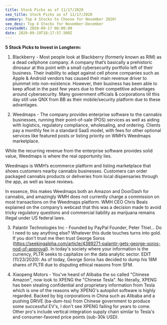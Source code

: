 ```yaml
---
title: Stock Picks as of 11/17/2020
seo_title: Stock Picks as of 11/17/2020
summary: Top 4 Stocks to Choose for November 2020!
seo_desc: Top 4 Stocks for November-December
createdAt: 2020-09-17 06:00:00
date: 2020-09-19T18:17:57.500Z
---
```

**5 Stock Picks to Invest in Longterm:**

1. Blackberry - Most people look at Blackberry (formerly known as RIM) as a dead cellphone company. A company that’s basically a prehistoric dinosaur at this point with a small cybersecurity portfolio left of their business. Their inability to adapt against cell phone companies such as Apple & Android vendors has caused their main revenue driver to plummet into non-existence. However, their business has been able to keep afloat in the past few years due to their competitive advantages around cybersecurity. Many government officials & corporations till this day still use QNX from BB as their mobile/security platform due to these advantages.

2. Weedmaps - The company provides enterprise software to the cannabis businesses, running their point-of-sale (POS) services as well as aiding with logistics, regulatory compliance, wholesaling, and ordering. Clients pay a monthly fee in a standard SaaS model, with fees for other optional services like featured posts or listing priority on WMH’s Weedmaps marketplace.

While the recurring revenue from the enterprise software provides solid value, Weedmaps is where the real opportunity lies.

Weedmaps is WMH’s ecommerce platform and listing marketplace that shows customers nearby cannabis businesses. Customers can order packaged cannabis products or deliveries from local dispensaries through the app, as well as leave reviews.

In essence, this makes Weedmaps both an Amazon and DoorDash for cannabis, and amazingly WMH does not currently charge a commission on most transactions on the Weedmaps platform. WMH CEO Chris Beals explained on the company’s webcast that this was a decision made to avoid tricky regulatory questions and commercial liability as marijuana remains illegal under US federal laws.

3. Palantir Technologies Inc - Founded by PayPal Founder, Peter Thiel... Do I need to say anything else? Whatever this dude touches turns into gold. If you don't trust me then trust George Soros (https://seekingalpha.com/article/4389271-palantir-gets-george-soros-nod-of-approval). In today's society where your information is the currency, PLTR seeks to capitalize on the data analytic sector. EDIT (11/23/2020): As of today, George Soros has decided to dump his 18M shares of PLTR due to disputing ethical reasons from SFM. 

4. Xiaopeng Motors - You've heard of Alibaba the so called "Chinese Amazon", now look to XPENG the "Chinese Tesla". No literally, XPENG has been stealing confidential and proprietary information from Tesla which is one of the reasons why XPENG's autopilot software is highly regarded. Backed by big corporations in China such as Alibaba and a pushing DRIVE (ba-dum-tss) from Chinese government to produce some successful EV's, I don't see XPENG failing for years to come. Other pro's include vertical integration supply chain similar to Tesla's and consumer-favored price points (sub-30k USD).


